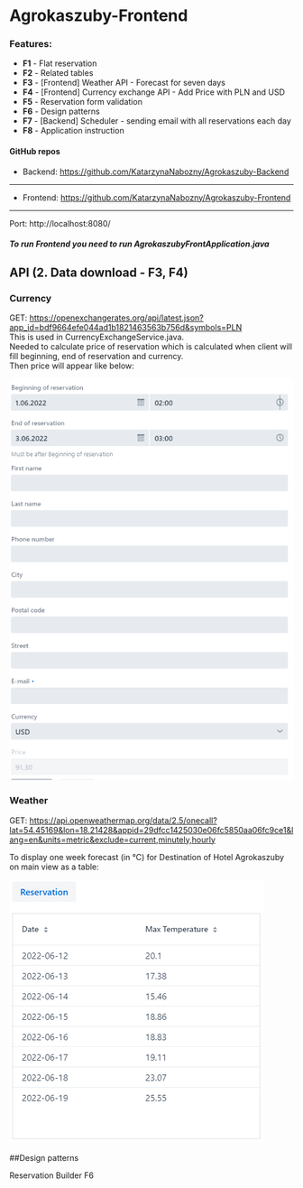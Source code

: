 # Agrokaszuby-Frontend

### **Features**:
* **F1** - Flat reservation
* **F2** - Related tables
* **F3** - [Frontend] Weather API - Forecast for seven days
* **F4** - [Frontend] Currency exchange API - Add Price with PLN and USD
* **F5** - Reservation form validation
* **F6** - Design patterns
* **F7** - [Backend] Scheduler - sending email with all reservations each day
* **F8** - Application instruction

#### GitHub repos
* Backend: https://github.com/KatarzynaNabozny/Agrokaszuby-Backend

------
* Frontend: https://github.com/KatarzynaNabozny/Agrokaszuby-Frontend
------
Port: http://localhost:8080/

##### To run Frontend you need to run **AgrokaszubyFrontApplication.java**

## API (2. Data download - F3, F4)
### Currency
GET: https://openexchangerates.org/api/latest.json?app_id=bdf9664efe044ad1b1821463563b756d&symbols=PLN \
This is used in CurrencyExchangeService.java. \
Needed to calculate price of reservation which is calculated when client will fill beginning, end of reservation and currency. \
Then price will appear like below:

![img.png](src/main/resources/static/currency_and_price.png)

### Weather
GET: https://api.openweathermap.org/data/2.5/onecall?lat=54.45169&lon=18.21428&appid=29dfcc1425030e06fc5850aa06fc9ce1&lang=en&units=metric&exclude=current,minutely,hourly

To display one week forecast (in °C) for Destination of Hotel Agrokaszuby on main view as a table:

![img.png](src/main/resources/static/weather_forecast.png)

##Design patterns

Reservation Builder F6
